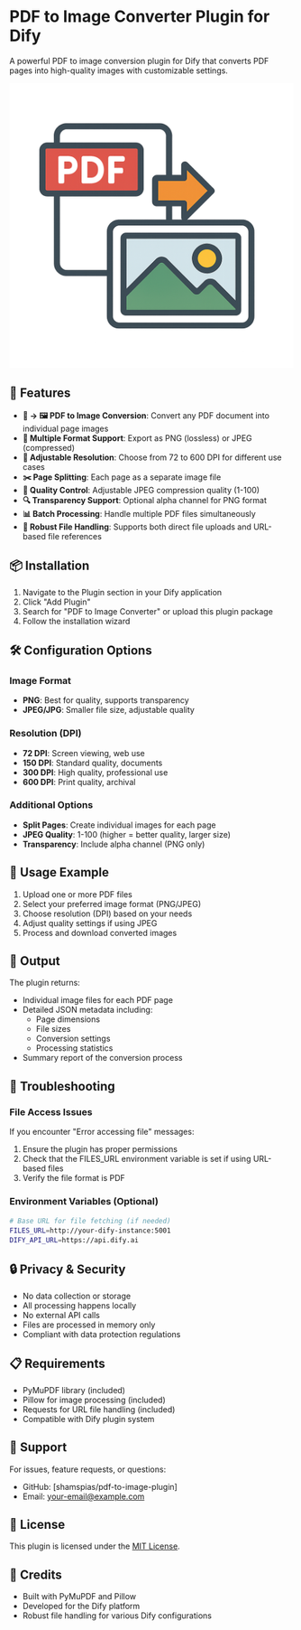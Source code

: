 # PDF to Image Converter Plugin for Dify

A powerful PDF to image conversion plugin for Dify that converts PDF pages into high-quality images with customizable settings.

![Plugin Icon](./_assets/pdf2image.png)

## 🚀 Features

- **📄 → 🖼️ PDF to Image Conversion**: Convert any PDF document into individual page images
- **🎨 Multiple Format Support**: Export as PNG (lossless) or JPEG (compressed)
- **📐 Adjustable Resolution**: Choose from 72 to 600 DPI for different use cases
- **✂️ Page Splitting**: Each page as a separate image file
- **🎯 Quality Control**: Adjustable JPEG compression quality (1-100)
- **🔍 Transparency Support**: Optional alpha channel for PNG format
- **📊 Batch Processing**: Handle multiple PDF files simultaneously
- **🔧 Robust File Handling**: Supports both direct file uploads and URL-based file references

## 📦 Installation

1. Navigate to the Plugin section in your Dify application
2. Click "Add Plugin"
3. Search for "PDF to Image Converter" or upload this plugin package
4. Follow the installation wizard

## 🛠️ Configuration Options

### Image Format
- **PNG**: Best for quality, supports transparency
- **JPEG/JPG**: Smaller file size, adjustable quality

### Resolution (DPI)
- **72 DPI**: Screen viewing, web use
- **150 DPI**: Standard quality, documents
- **300 DPI**: High quality, professional use
- **600 DPI**: Print quality, archival

### Additional Options
- **Split Pages**: Create individual images for each page
- **JPEG Quality**: 1-100 (higher = better quality, larger size)
- **Transparency**: Include alpha channel (PNG only)

## 📝 Usage Example

1. Upload one or more PDF files
2. Select your preferred image format (PNG/JPEG)
3. Choose resolution (DPI) based on your needs
4. Adjust quality settings if using JPEG
5. Process and download converted images

## 🔄 Output

The plugin returns:
- Individual image files for each PDF page
- Detailed JSON metadata including:
  - Page dimensions
  - File sizes
  - Conversion settings
  - Processing statistics
- Summary report of the conversion process

## 🔧 Troubleshooting

### File Access Issues
If you encounter "Error accessing file" messages:
1. Ensure the plugin has proper permissions
2. Check that the FILES_URL environment variable is set if using URL-based files
3. Verify the file format is PDF

### Environment Variables (Optional)
```bash
# Base URL for file fetching (if needed)
FILES_URL=http://your-dify-instance:5001
DIFY_API_URL=https://api.dify.ai
```

## 🔒 Privacy & Security

- No data collection or storage
- All processing happens locally
- No external API calls
- Files are processed in memory only
- Compliant with data protection regulations

## 📋 Requirements

- PyMuPDF library (included)
- Pillow for image processing (included)
- Requests for URL file handling (included)
- Compatible with Dify plugin system

## 🤝 Support

For issues, feature requests, or questions:
- GitHub: [shamspias/pdf-to-image-plugin]
- Email: your-email@example.com

## 📄 License

This plugin is licensed under the [MIT License](LICENSE).

## 🙏 Credits

- Built with PyMuPDF and Pillow
- Developed for the Dify platform
- Robust file handling for various Dify configurations